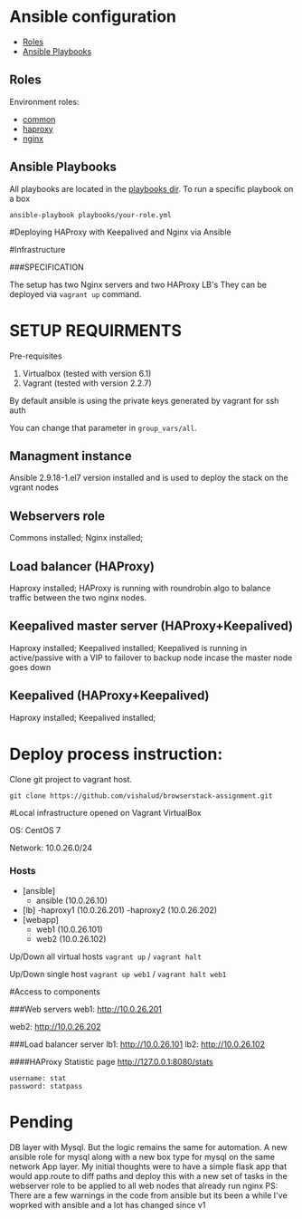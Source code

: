 # Ansible configuration

- [Roles](#roles)
- [Ansible Playbooks](#ansible-playbooks)

## Roles

Environment roles:

- [common](provision/roles/common/README.md)
- [haproxy](provision/roles/haproxy/README.md)
- [nginx](provision/roles/nginx/README.md)

## Ansible Playbooks

All playbooks are located in the [playbooks dir](playbooks). To run a specific playbook on a box

```
ansible-playbook playbooks/your-role.yml
```

#Deploying HAProxy with Keepalived and Nginx via Ansible

#Infrastructure

###SPECIFICATION

The setup has two Nginx servers and two HAProxy LB's
They can be deployed via `vagrant up` command.


# SETUP REQUIRMENTS

Pre-requisites
1.  Virtualbox (tested with version 6.1)
2.  Vagrant (tested with version 2.2.7)

By default ansible is using the private keys generated by vagrant for ssh auth

You can change that parameter in `group_vars/all`.

## Managment instance
Ansible 2.9.18-1.el7 version installed and is used to deploy the stack on the vgrant nodes

## Webservers role
Commons installed;
Nginx installed;

## Load balancer (HAProxy)
Haproxy installed; HAProxy is running with roundrobin algo to balance traffic between the two nginx nodes.

## Keepalived master server (HAProxy+Keepalived)
Haproxy installed;
Keepalived installed; Keepalived is running in active/passive with a VIP to failover to backup node incase the master node goes down

## Keepalived (HAProxy+Keepalived)
Haproxy installed;
Keepalived installed;

# Deploy process instruction:

Clone git project to vagrant host.

`git clone https://github.com/vishalud/browserstack-assignment.git`

#Local infrastructure opened on Vagrant VirtualBox

OS: CentOS 7

Network: 10.0.26.0/24

### Hosts

- [ansible]
    - ansible (10.0.26.10)
- [lb]
    -haproxy1 (10.0.26.201)
    -haproxy2 (10.0.26.202)
- [webapp]
    - web1 (10.0.26.101)
    - web2 (10.0.26.102)

Up/Down all virtual hosts ```vagrant up``` / ```vagrant halt```

Up/Down single host ```vagrant up web1``` / ```vagrant halt web1```

#Access to components

###Web servers
web1: http://10.0.26.201

web2: http://10.0.26.202

###Load balancer server
lb1: http://10.0.26.101
lb2: http://10.0.26.102

####HAProxy Statistic page
http://127.0.0.1:8080/stats

    username: stat
    password: statpass


# Pending

DB layer with Mysql. But the logic remains the same for automation. A new ansible role for mysql along with a new box type for mysql on the same network
App layer. My initial thoughts were to have a simple flask app that would app.route to diff paths and deploy this with a new set of tasks in the webserver role to be applied to all web nodes that already run nginx
PS: There are a few warnings in the code from ansible but its been a while I've woprked with ansible and a lot has changed since v1
